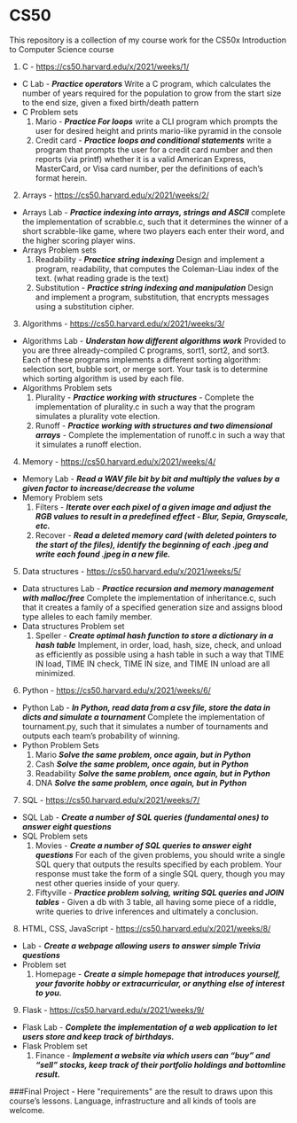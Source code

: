 # CS50
This repository is a collection of my course work for the CS50x Introduction to Computer Science course

1. C - https://cs50.harvard.edu/x/2021/weeks/1/
  - C Lab - ***Practice operators*** Write a C program, which calculates the number of years required for the population to grow from the start size to the end size, given a fixed birth/death pattern
  - C Problem sets
    1. Mario - ***Practice For loops*** write a CLI program which prompts the user for desired height and prints mario-like pyramid in the console
    2. Credit card - ***Practice loops and conditional statements*** write a program that prompts the user for a credit card number and then reports (via printf) whether it is a valid American Express, MasterCard, or Visa card number, per the definitions of each’s format herein.
    
2. Arrays - https://cs50.harvard.edu/x/2021/weeks/2/
  - Arrays Lab - ***Practice indexing into arrays, strings and ASCII*** complete the implementation of scrabble.c, such that it determines the winner of a short scrabble-like game, where two players each enter their word, and the higher scoring player wins.
  - Arrays Problem sets
    1. Readability - ***Practice string indexing*** Design and implement a program, readability, that computes the Coleman-Liau index of the text. (what reading grade is the text)
    2. Substitution - ***Practice string indexing and manipulation*** Design and implement a program, substitution, that encrypts messages using a substitution cipher.
    
3. Algorithms - https://cs50.harvard.edu/x/2021/weeks/3/
  - Algorithms Lab - ***Understan how different algorithms work*** Provided to you are three already-compiled C programs, sort1, sort2, and sort3. Each of these programs implements a different sorting algorithm: selection sort, bubble sort, or merge sort. Your task is to determine which sorting algorithm is used by each file.
  - Algorithms Problem sets
    1. Plurality - ***Practice working with structures*** - Complete the implementation of plurality.c in such a way that the program simulates a plurality vote election.
    2. Runoff - ***Practice working with structures and two dimensional arrays*** - Complete the implementation of runoff.c in such a way that it simulates a runoff election.
    
4. Memory - https://cs50.harvard.edu/x/2021/weeks/4/
  - Memory Lab - ***Read a WAV file bit by bit and multiply the values by a given factor to increase/decrease the volume***
  - Memory Problem sets
    1. Filters - ***Iterate over each pixel of a given image and adjust the RGB values to result in a predefined effect - Blur, Sepia, Grayscale, etc.***
    2. Recover - ***Read a deleted memory card (with deleted pointers to the start of the files), identify the beginning of each .jpeg and write each found .jpeg in a new file.***
    
5. Data structures - https://cs50.harvard.edu/x/2021/weeks/5/
  - Data structures Lab - ***Practice recursion and memory management with malloc/free*** Complete the implementation of inheritance.c, such that it creates a family of a specified generation size and assigns blood type alleles to each family member. 
  - Data structures Problem set
    1. Speller - ***Create optimal hash function to store a dictionary in a hash table*** Implement, in order, load, hash, size, check, and unload as efficiently as possible using a hash table in such a way that TIME IN load, TIME IN check, TIME IN size, and TIME IN unload are all minimized.
    
6. Python - https://cs50.harvard.edu/x/2021/weeks/6/
  - Python Lab - ***In Python, read data from a csv file, store the data in dicts and simulate a tournament*** Complete the implementation of tournament.py, such that it simulates a number of tournaments and outputs each team’s probability of winning.
  - Python Problem Sets
    1. Mario ***Solve the same problem, once again, but in Python***
    2. Cash ***Solve the same problem, once again, but in Python***
    3. Readability ***Solve the same problem, once again, but in Python***
    4. DNA ***Solve the same problem, once again, but in Python***
    
7. SQL - https://cs50.harvard.edu/x/2021/weeks/7/
  - SQL Lab - ***Create a number of SQL queries (fundamental ones) to answer eight questions***
  - SQL Problem sets
    1. Movies - ***Create a number of SQL queries to answer eight questions*** For each of the given problems, you should write a single SQL query that outputs the results specified by each problem. Your response must take the form of a single SQL query, though you may nest other queries inside of your query.
    2. Fiftyville - ***Practice problem solving, writing SQL queries and JOIN tables*** - Given a db with 3 table, all having some piece of a riddle, write queries to drive inferences and ultimately a conclusion.
    
8. HTML, CSS, JavaScript - https://cs50.harvard.edu/x/2021/weeks/8/
  - Lab - ***Create a webpage allowing users to answer simple Trivia questions***
  - Problem set
    1. Homepage - ***Create a simple homepage that introduces yourself, your favorite hobby or extracurricular, or anything else of interest to you.***
    
9. Flask - https://cs50.harvard.edu/x/2021/weeks/9/
  - Flask Lab - ***Complete the implementation of a web application to let users store and keep track of birthdays.***
  - Flask Problem set
    1. Finance - ***Implement a website via which users can “buy” and “sell” stocks, keep track of their portfolio holdings and bottomline result.***
    
###Final Project - Here "requirements" are the result to draws upon this course’s lessons. Language, infrastructure and all kinds of tools are welcome.
  

